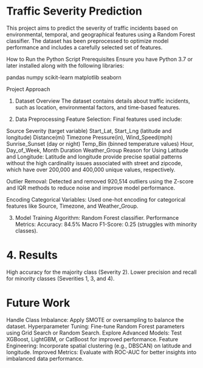 # Traffic Severity Prediction
This project aims to predict the severity of traffic incidents based on environmental, temporal, and geographical features using a Random Forest classifier. The dataset has been preprocessed to optimize model performance and includes a carefully selected set of features.

How to Run the Python Script
Prerequisites
Ensure you have Python 3.7 or later installed along with the following libraries:

pandas
numpy
scikit-learn
matplotlib
seaborn

Project Approach
1. Dataset Overview
The dataset contains details about traffic incidents, such as location, environmental factors, and time-based features.

2. Data Preprocessing
Feature Selection:
Final features used include:

Source
Severity (target variable)
Start_Lat, Start_Lng (latitude and longitude)
Distance(mi)
Timezone
Pressure(in), Wind_Speed(mph)
Sunrise_Sunset (day or night)
Temp_Bin (binned temperature values)
Hour, Day_of_Week, Month
Duration
Weather_Group
Reason for Using Latitude and Longitude:
Latitude and longitude provide precise spatial patterns without the high cardinality issues associated with street and zipcode, which have over 200,000 and 400,000 unique values, respectively.

Outlier Removal:
Detected and removed 920,514 outliers using the Z-score and IQR methods to reduce noise and improve model performance.

Encoding Categorical Variables:
Used one-hot encoding for categorical features like Source, Timezone, and Weather_Group.

3. Model Training
Algorithm: Random Forest classifier.
Performance Metrics:
Accuracy: 84.5%
Macro F1-Score: 0.25 (struggles with minority classes).
# 4. Results
High accuracy for the majority class (Severity 2).
Lower precision and recall for minority classes (Severities 1, 3, and 4).
# Future Work
Handle Class Imbalance:
Apply SMOTE or oversampling to balance the dataset.
Hyperparameter Tuning:
Fine-tune Random Forest parameters using Grid Search or Random Search.
Explore Advanced Models:
Test XGBoost, LightGBM, or CatBoost for improved performance.
Feature Engineering:
Incorporate spatial clustering (e.g., DBSCAN) on latitude and longitude.
Improved Metrics:
Evaluate with ROC-AUC for better insights into imbalanced data performance.
